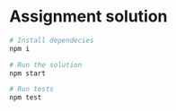 # Assignment solution

```bash
# Install dependecies
npm i

# Run the solution
npm start

# Run tests
npm test
```